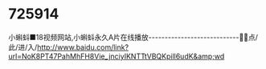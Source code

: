 # 725914
小蝌蚪■18视频网站,小蝌蚪永久A片在线播放----------------------------🐺🐺点/此/进/入/http://www.baidu.com/link?url=NoK8PT47PahMhFH8Vie_jnciyIKNTTtVBQKpill6udK&amp;wd
